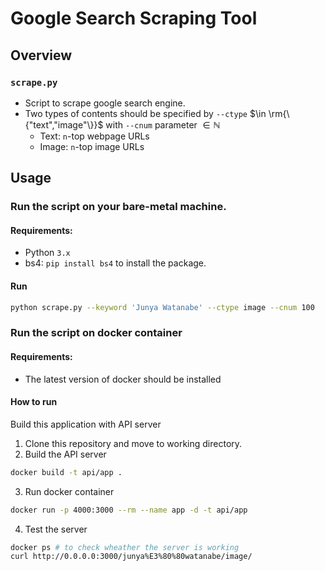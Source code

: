 # Google Search Scraping Tool
## Overview

### `scrape.py`
- Script to scrape google search engine.
- Two types of contents should be specified by `--ctype` $\in \rm{\{"text","image"\}}$ with `--cnum` parameter $\in \mathbb{N}$
    - Text: `n`-top webpage URLs
    - Image: `n`-top image URLs

## Usage

### Run the script on your bare-metal machine.
#### Requirements:
- Python `3.x`
- bs4: `pip install bs4` to install the package.

#### Run
```bash
python scrape.py --keyword 'Junya Watanabe' --ctype image --cnum 100
```
### Run the script on docker container

#### Requirements:
- The latest version of docker should be installed

#### How to run
Build this application with API server

1. Clone this repository and move to working directory.
2. Build the API server
```bash
docker build -t api/app .
```
3. Run docker container
```bash
docker run -p 4000:3000 --rm --name app -d -t api/app
```
4. Test the server
```bash
docker ps # to check wheather the server is working
curl http://0.0.0.0:3000/junya%E3%80%80watanabe/image/
```

